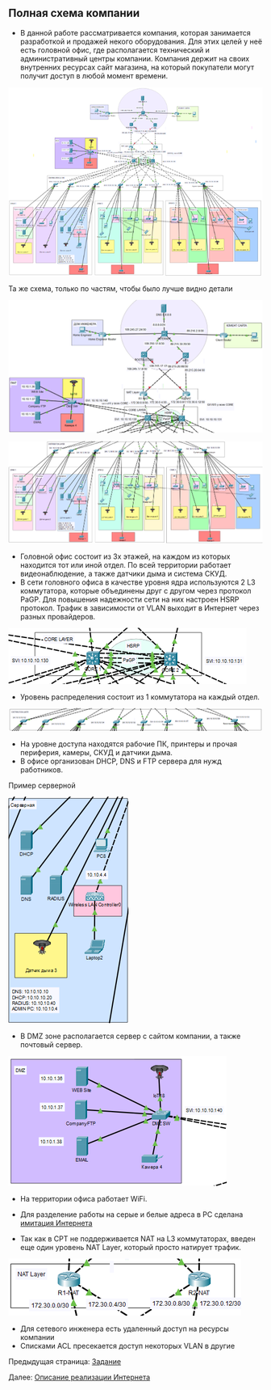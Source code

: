 ## Полная схема компании

- В данной работе рассматривается компания, которая занимается разработкой и продажей некого оборудования. Для этих целей у неё есть головной офис, где располагается технический и административный центры компании. Компания держит на своих внутренних ресурсах сайт магазина, на который покупатели могут получит доступ в любой момент времени.

![Alt text](../images/3.1-full.png)

Та же схема, только по частям, чтобы было лучше видно детали

![Alt text](../images/3.1-full-1.png)

![Alt text](../images/3.1-full-2.png)

- Головной офис состоит из 3х этажей, на каждом из которых находится тот или иной отдел. По всей территории работает видеонаблюдение, а также датчики дыма и система СКУД.
- В сети головного офиса в качестве уровня ядра используются 2 L3 коммутатора, которые объединены друг с другом через протокол PaGP. Для повышения надежности сети на них настроен HSRP протокол. Трафик в зависимости от VLAN выходит в Интернет через разных провайдеров.

![Alt text](../images/1.3-Core-Layer.png)

- Уровень распределения состоит из 1 коммутатора на каждый отдел.

![Alt text](../images/1.4-Distribution-Layer.png)

- На уровне доступа находятся рабочие ПК, принтеры и прочая периферия, камеры, СКУД и датчики дыма.
- В офисе организован DHCP, DNS и FTP сервера для нужд работников.

Пример серверной

![Alt text](../images/1.9-server-room.png)

- В DMZ зоне располагается сервер с сайтом компании, а также почтовый сервер.

![Alt text](../images/1.5-DMZ.png)

- На территории офиса работает WiFi.
- Для разделение работы на серые и белые адреса в PC сделана [имитация Интернета](../docs/Описание%20Интернета)

- Так как в CPT не поддерживается NAT на L3 коммутаторах, введен еще один уровень NAT Layer, который просто натирует трафик.

![Alt text](../images/1.14-nat-layer.png)

- Для сетевого инженера есть удаленный доступ на ресурсы компании
- Списками ACL пресекается доступ некоторых VLAN в другие


Предыдущая страница: [Задание](./zadanie.md)

Далее: [Описание реализации Интернета](./internet_descroption.md)